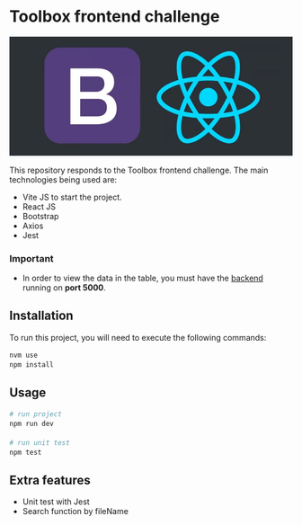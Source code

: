 # Toolbox frontend challenge

<img src="public/react-bs.jpeg" alt="React and Bootstrap">

This repository responds to the Toolbox frontend challenge. The main technologies being used are:

- Vite JS to start the project.
- React JS
- Bootstrap
- Axios
- Jest

### Important

- In order to view the data in the table, you must have the [backend](https://github.com/mdominguez56/toolbox-backend) running on **port 5000**.

## Installation

To run this project, you will need to execute the following commands:

```bash
nvm use
npm install
```

## Usage

```python
# run project
npm run dev

# run unit test
npm test
```

## Extra features

- Unit test with Jest
- Search function by fileName
